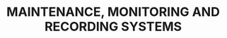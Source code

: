 ---
learningObjectiveId: "022.14"
parentId: "022"
title: MAINTENANCE, MONITORING AND RECORDING SYSTEMS
---